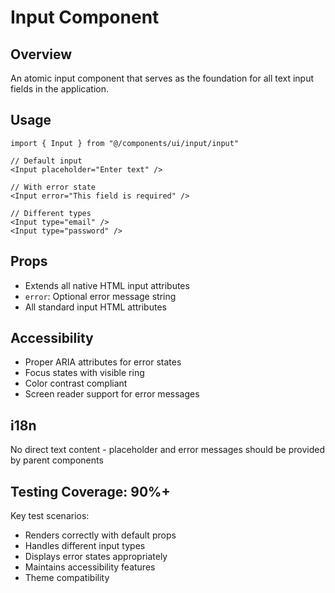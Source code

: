 
# Input Component

## Overview
An atomic input component that serves as the foundation for all text input fields in the application.

## Usage
```tsx
import { Input } from "@/components/ui/input/input"

// Default input
<Input placeholder="Enter text" />

// With error state
<Input error="This field is required" />

// Different types
<Input type="email" />
<Input type="password" />
```

## Props
- Extends all native HTML input attributes
- `error`: Optional error message string
- All standard input HTML attributes

## Accessibility
- Proper ARIA attributes for error states
- Focus states with visible ring
- Color contrast compliant
- Screen reader support for error messages

## i18n
No direct text content - placeholder and error messages should be provided by parent components

## Testing Coverage: 90%+
Key test scenarios:
- Renders correctly with default props
- Handles different input types
- Displays error states appropriately
- Maintains accessibility features
- Theme compatibility